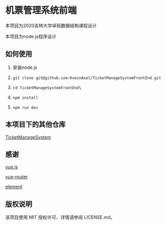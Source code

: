 # 机票管理系统前端

本项目为2020吉林大学卓班数据结构课程设计

本项目为node.js程序设计

## 如何使用

1. 安装node.js

2. `git clone git@github.com:KveinAxel/TicketManageSystemFrontEnd.git`

3. `cd TicketManageSystemFrontEnd\`

4. `npm install`

5. `npm run dev`

## 本项目下的其他仓库

[TicketManageSystem](https://github.com/KveinAxel/TicketManageSystem)

## 感谢

[vue.js](https://github.com/vuejs/vue)

[vue-router](https://github.com/vuejs/vue-router)

[element](https://github.com/ElemeFE/element)

## 版权说明

该项目使用 MIT 授权许可，详情请参阅 LICENSE.md。
